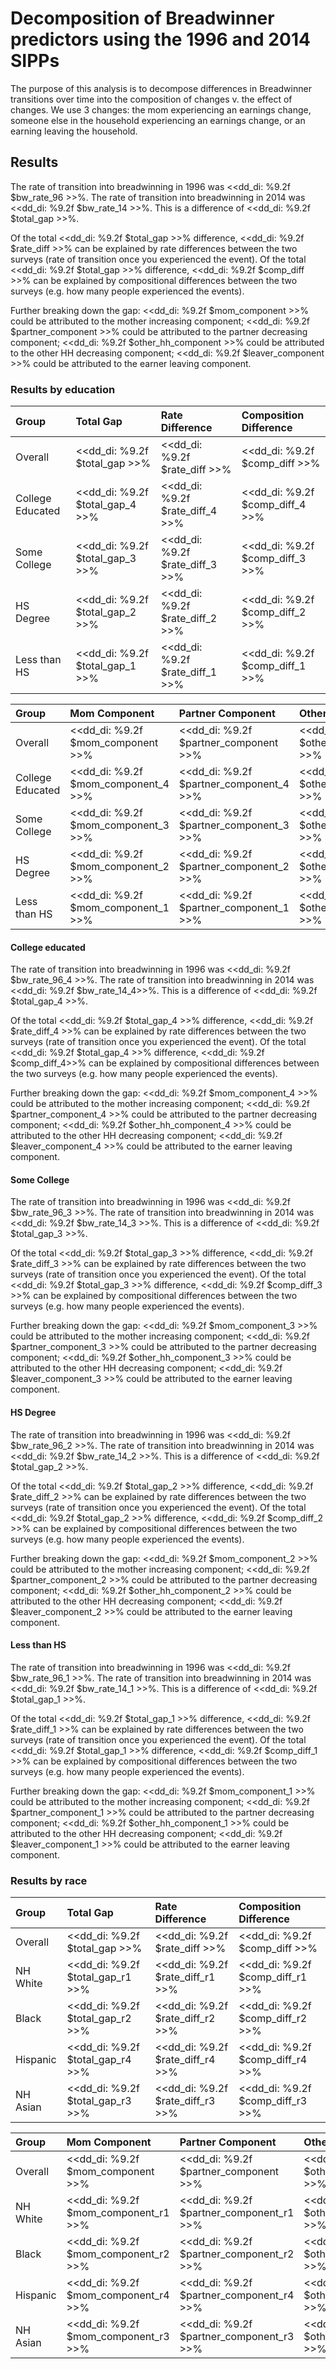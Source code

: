 # Decomposition of Breadwinner predictors using the 1996 and 2014 SIPPs


The purpose of this analysis is to decompose differences in Breadwinner transitions over time into the composition of changes v. the effect of changes.
We use 3 changes: the mom experiencing an earnings change, someone else in the household experiencing an earnings change, or an earning leaving the household.

## Results


The rate of transition into breadwinning in 1996 was <<dd_di: %9.2f $bw_rate_96 >>%.
The rate of transition into breadwinning in 2014 was <<dd_di: %9.2f $bw_rate_14 >>%.
This is a difference of <<dd_di: %9.2f $total_gap >>%.

Of the total <<dd_di: %9.2f $total_gap >>% difference, <<dd_di: %9.2f $rate_diff >>% can be explained by rate differences between the two surveys (rate of transition once you experienced the event).
Of the total <<dd_di: %9.2f $total_gap >>% difference, <<dd_di: %9.2f $comp_diff >>% can be explained by compositional differences between the two surveys (e.g. how many people experienced the events).

Further breaking down the gap:
<<dd_di: %9.2f $mom_component >>% could be attributed to the mother increasing component;
<<dd_di: %9.2f $partner_component >>% could be attributed to the partner decreasing component;
<<dd_di: %9.2f $other_hh_component >>% could be attributed to the other HH decreasing component;
<<dd_di: %9.2f $leaver_component >>% could be attributed to the earner leaving component.



### Results by education

| Group	        	 |   Total Gap                      | Rate Difference					| Composition Difference     		|
|:-------------------|:---------------------------------|:----------------------------------|:--------------------------------- |
|	Overall	    	 | <<dd_di: %9.2f $total_gap >>%	| <<dd_di: %9.2f $rate_diff >>%     | <<dd_di: %9.2f $comp_diff >>%     |
|	College Educated | <<dd_di: %9.2f $total_gap_4 >>%	| <<dd_di: %9.2f $rate_diff_4 >>%   | <<dd_di: %9.2f $comp_diff_4 >>%   |
|	Some College	 | <<dd_di: %9.2f $total_gap_3 >>%	| <<dd_di: %9.2f $rate_diff_3 >>%   | <<dd_di: %9.2f $comp_diff_3 >>%   |
|	HS Degree		 | <<dd_di: %9.2f $total_gap_2 >>%	| <<dd_di: %9.2f $rate_diff_2 >>%   | <<dd_di: %9.2f $comp_diff_2 >>%   |
|	Less than HS	 | <<dd_di: %9.2f $total_gap_1 >>%	| <<dd_di: %9.2f $rate_diff_1 >>%   | <<dd_di: %9.2f $comp_diff_1 >>%   |


| Group	        	 |   Mom Component                      | Partner Component 						| Other HH Component     					 | Leaver Component						  |
|:-------------------|:-------------------------------------|:------------------------------------------|:-------------------------------------------|:---------------------------------------|
|	Overall	    	 | <<dd_di: %9.2f $mom_component >>%	| <<dd_di: %9.2f $partner_component >>%     | <<dd_di: %9.2f $other_hh_component >>%     | <<dd_di: %9.2f $leaver_component >>%   |
|	College Educated | <<dd_di: %9.2f $mom_component_4 >>%	| <<dd_di: %9.2f $partner_component_4 >>%   | <<dd_di: %9.2f $other_hh_component_4 >>%   | <<dd_di: %9.2f $leaver_component_4 >>% |
|	Some College	 | <<dd_di: %9.2f $mom_component_3 >>%	| <<dd_di: %9.2f $partner_component_3 >>%   | <<dd_di: %9.2f $other_hh_component_3 >>%   | <<dd_di: %9.2f $leaver_component_3 >>% |
|	HS Degree		 | <<dd_di: %9.2f $mom_component_2 >>%	| <<dd_di: %9.2f $partner_component_2 >>%   | <<dd_di: %9.2f $other_hh_component_2 >>%   | <<dd_di: %9.2f $leaver_component_2 >>% |
|	Less than HS	 | <<dd_di: %9.2f $mom_component_1 >>%	| <<dd_di: %9.2f $partner_component_1 >>%   | <<dd_di: %9.2f $other_hh_component_1 >>%   | <<dd_di: %9.2f $leaver_component_1 >>% |


#### College educated
The rate of transition into breadwinning in 1996 was <<dd_di: %9.2f $bw_rate_96_4 >>%.
The rate of transition into breadwinning in 2014 was <<dd_di: %9.2f $bw_rate_14_4>>%.
This is a difference of <<dd_di: %9.2f $total_gap_4 >>%.

Of the total <<dd_di: %9.2f $total_gap_4 >>% difference, <<dd_di: %9.2f $rate_diff_4 >>% can be explained by rate differences between the two surveys (rate of transition once you experienced the event).
Of the total <<dd_di: %9.2f $total_gap_4 >>% difference, <<dd_di: %9.2f $comp_diff_4>>% can be explained by compositional differences between the two surveys (e.g. how many people experienced the events).

Further breaking down the gap:
<<dd_di: %9.2f $mom_component_4 >>% could be attributed to the mother increasing component;
<<dd_di: %9.2f $partner_component_4 >>% could be attributed to the partner decreasing component;
<<dd_di: %9.2f $other_hh_component_4 >>% could be attributed to the other HH decreasing component;
<<dd_di: %9.2f $leaver_component_4 >>% could be attributed to the earner leaving component.

#### Some College
The rate of transition into breadwinning in 1996 was <<dd_di: %9.2f $bw_rate_96_3 >>%.
The rate of transition into breadwinning in 2014 was <<dd_di: %9.2f $bw_rate_14_3 >>%.
This is a difference of <<dd_di: %9.2f $total_gap_3 >>%.

Of the total <<dd_di: %9.2f $total_gap_3 >>% difference, <<dd_di: %9.2f $rate_diff_3 >>% can be explained by rate differences between the two surveys (rate of transition once you experienced the event).
Of the total <<dd_di: %9.2f $total_gap_3 >>% difference, <<dd_di: %9.2f $comp_diff_3 >>% can be explained by compositional differences between the two surveys (e.g. how many people experienced the events).

Further breaking down the gap:
<<dd_di: %9.2f $mom_component_3 >>% could be attributed to the mother increasing component;
<<dd_di: %9.2f $partner_component_3 >>% could be attributed to the partner decreasing component;
<<dd_di: %9.2f $other_hh_component_3 >>% could be attributed to the other HH decreasing component;
<<dd_di: %9.2f $leaver_component_3 >>% could be attributed to the earner leaving component.

#### HS Degree
The rate of transition into breadwinning in 1996 was <<dd_di: %9.2f $bw_rate_96_2 >>%.
The rate of transition into breadwinning in 2014 was <<dd_di: %9.2f $bw_rate_14_2 >>%.
This is a difference of <<dd_di: %9.2f $total_gap_2 >>%.

Of the total <<dd_di: %9.2f $total_gap_2 >>% difference, <<dd_di: %9.2f $rate_diff_2 >>% can be explained by rate differences between the two surveys (rate of transition once you experienced the event).
Of the total <<dd_di: %9.2f $total_gap_2 >>% difference, <<dd_di: %9.2f $comp_diff_2 >>% can be explained by compositional differences between the two surveys (e.g. how many people experienced the events).

Further breaking down the gap:
<<dd_di: %9.2f $mom_component_2 >>% could be attributed to the mother increasing component;
<<dd_di: %9.2f $partner_component_2 >>% could be attributed to the partner decreasing component;
<<dd_di: %9.2f $other_hh_component_2 >>% could be attributed to the other HH decreasing component;
<<dd_di: %9.2f $leaver_component_2 >>% could be attributed to the earner leaving component.

#### Less than HS
The rate of transition into breadwinning in 1996 was <<dd_di: %9.2f $bw_rate_96_1 >>%.
The rate of transition into breadwinning in 2014 was <<dd_di: %9.2f $bw_rate_14_1 >>%.
This is a difference of <<dd_di: %9.2f $total_gap_1 >>%.

Of the total <<dd_di: %9.2f $total_gap_1 >>% difference, <<dd_di: %9.2f $rate_diff_1 >>% can be explained by rate differences between the two surveys (rate of transition once you experienced the event).
Of the total <<dd_di: %9.2f $total_gap_1 >>% difference, <<dd_di: %9.2f $comp_diff_1 >>% can be explained by compositional differences between the two surveys (e.g. how many people experienced the events).

Further breaking down the gap:
<<dd_di: %9.2f $mom_component_1 >>% could be attributed to the mother increasing component;
<<dd_di: %9.2f $partner_component_1 >>% could be attributed to the partner decreasing component;
<<dd_di: %9.2f $other_hh_component_1 >>% could be attributed to the other HH decreasing component;
<<dd_di: %9.2f $leaver_component_1 >>% could be attributed to the earner leaving component.

### Results by race

| Group	        	 |   Total Gap                      | Rate Difference					 | Composition Difference     		  |
|:-------------------|:---------------------------------|:-----------------------------------|:-----------------------------------|
|	Overall	    	 | <<dd_di: %9.2f $total_gap >>%	| <<dd_di: %9.2f $rate_diff >>%      | <<dd_di: %9.2f $comp_diff >>%      |
|	NH White		 | <<dd_di: %9.2f $total_gap_r1 >>%	| <<dd_di: %9.2f $rate_diff_r1 >>%   | <<dd_di: %9.2f $comp_diff_r1 >>%   |
|	Black			 | <<dd_di: %9.2f $total_gap_r2 >>%	| <<dd_di: %9.2f $rate_diff_r2 >>%   | <<dd_di: %9.2f $comp_diff_r2 >>%   |
|	Hispanic 		 | <<dd_di: %9.2f $total_gap_r4 >>%	| <<dd_di: %9.2f $rate_diff_r4 >>%   | <<dd_di: %9.2f $comp_diff_r4 >>%   |
|	NH Asian	 	 | <<dd_di: %9.2f $total_gap_r3 >>%	| <<dd_di: %9.2f $rate_diff_r3 >>%   | <<dd_di: %9.2f $comp_diff_r3 >>%   |



| Group	        	 |   Mom Component                      | Partner Component 						 | Other HH Component     					   | Leaver Component						 |
|:-------------------|:-------------------------------------|:-------------------------------------------|:--------------------------------------------|:----------------------------------------|
|	Overall	    	 | <<dd_di: %9.2f $mom_component >>%	| <<dd_di: %9.2f $partner_component >>%      | <<dd_di: %9.2f $other_hh_component >>%      | <<dd_di: %9.2f $leaver_component >>%    |
|	NH White	 	 | <<dd_di: %9.2f $mom_component_r1 >>%	| <<dd_di: %9.2f $partner_component_r1 >>%   | <<dd_di: %9.2f $other_hh_component_r1 >>%   | <<dd_di: %9.2f $leaver_component_r1 >>% |
|	Black		 	 | <<dd_di: %9.2f $mom_component_r2 >>%	| <<dd_di: %9.2f $partner_component_r2 >>%   | <<dd_di: %9.2f $other_hh_component_r2 >>%   | <<dd_di: %9.2f $leaver_component_r2 >>% |
|	Hispanic 		 | <<dd_di: %9.2f $mom_component_r4 >>%	| <<dd_di: %9.2f $partner_component_r4 >>%   | <<dd_di: %9.2f $other_hh_component_r4 >>%   | <<dd_di: %9.2f $leaver_component_r4 >>% |
|	NH Asian	 	 | <<dd_di: %9.2f $mom_component_r3 >>%	| <<dd_di: %9.2f $partner_component_r3 >>%   | <<dd_di: %9.2f $other_hh_component_r3 >>%   | <<dd_di: %9.2f $leaver_component_r3 >>% |
